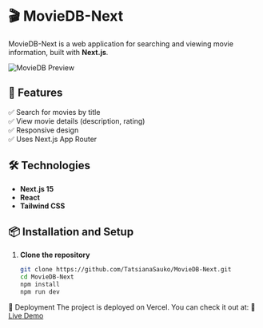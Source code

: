 # 🎬 MovieDB-Next

MovieDB-Next is a web application for searching and viewing movie information, built with **Next.js**.

![MovieDB Preview](https://movie-db-next-kappa.vercel.app/)

## 🚀 Features

✅ Search for movies by title  
✅ View movie details (description, rating)  
✅ Responsive design  
✅ Uses Next.js App Router  

## 🛠️ Technologies

- **Next.js 15**  
- **React**  
- **Tailwind CSS**  

## 📦 Installation and Setup  

1. **Clone the repository**  
   ```bash
   git clone https://github.com/TatsianaSauko/MovieDB-Next.git
   cd MovieDB-Next
   npm install
   npm run dev

🚀 Deployment
The project is deployed on Vercel. You can check it out at:
🔗 [Live Demo](https://movie-db-next-kappa.vercel.app/)